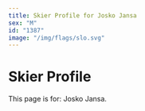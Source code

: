 ```yaml
---
title: Skier Profile for Josko Jansa
sex: "M"
id: "1387"
image: "/img/flags/slo.svg" 
---
```


# Skier Profile

This page is for: Josko Jansa.
    